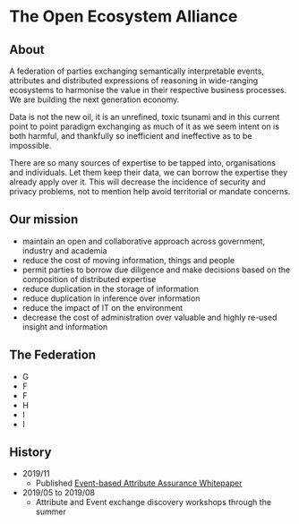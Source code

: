 # The Open Ecosystem Alliance

## About

A federation of parties exchanging semantically interpretable events, attributes and distributed expressions of reasoning in wide-ranging ecosystems to harmonise the value in their respective business processes. We are building the next generation economy.

Data is not the new oil, it is an unrefined, toxic tsunami and in this current point to point paradigm exchanging as much of it as we seem intent on is both harmful, and thankfully so inefficient and ineffective as to be impossible.

There are so many sources of expertise to be tapped into, organisations and individuals.  Let them keep their data, we can borrow the expertise they already apply over it.  This will decrease the incidence of security and privacy problems, not to mention help avoid territorial or mandate concerns.


## Our mission

- maintain an open and collaborative approach across government, industry and academia
- reduce the cost of moving information, things and people
- permit parties to borrow due diligence and make decisions based on the composition of distributed expertise
- reduce duplication in the storage of information
- reduce duplication in inference over information
- reduce the impact of IT on the environment
- decrease the cost of administration over valuable and highly re-used insight and information

## The Federation

- G
- F
- F
- H
- I
- I

## History

- 2019/11
  - Published [Event-based Attribute Assurance Whitepaper](https://openidentityexchange.org/wp-content/uploads/2019/11/191101-Building-a-Trusted-Environment-Whitepaper-FINAL.pdf)
- 2019/05 to 2019/08
  - Attribute and Event exchange discovery workshops through the summer
